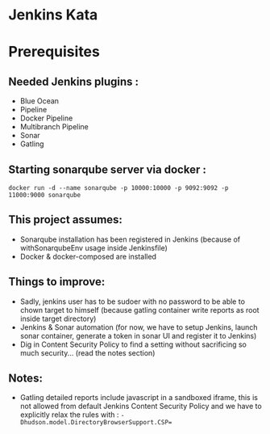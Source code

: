 # Jenkins Kata


# Prerequisites
## Needed Jenkins plugins :
* Blue Ocean
* Pipeline
* Docker Pipeline
* Multibranch Pipeline
* Sonar
* Gatling

## Starting sonarqube server via docker :
`docker run -d --name sonarqube -p 10000:10000 -p 9092:9092 -p 11000:9000 sonarqube`

## This project assumes:
* Sonarqube installation has been registered in Jenkins (because of withSonarqubeEnv usage inside Jenkinsfile)
* Docker & docker-composed are installed

## Things to improve:
* Sadly, jenkins user has to be sudoer with no password to be able to chown target to himself (because gatling container write reports as root inside target directory)
* Jenkins & Sonar automation (for now, we have to setup Jenkins, launch sonar container, generate a token in sonar UI and register it to Jenkins)
* Dig in Content Security Policy to find a setting without sacrificing so much security... (read the notes section)

## Notes:
* Gatling detailed reports include javascript in a sandboxed iframe, this is not allowed from default Jenkins Content Security Policy and we have to explicitly relax the rules with : `-Dhudson.model.DirectoryBrowserSupport.CSP=`

